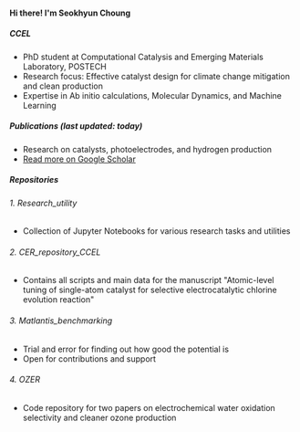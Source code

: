 #### Hi there! I'm Seokhyun Choung


##### CCEL
- PhD student at Computational Catalysis and Emerging Materials Laboratory, POSTECH
- Research focus: Effective catalyst design for climate change mitigation and clean production
- Expertise in Ab initio calculations, Molecular Dynamics, and Machine Learning

##### Publications (last updated: today)
- Research on catalysts, photoelectrodes, and hydrogen production
- [Read more on Google Scholar](https://scholar.google.com/citations?user=Y_M7TIMAAAAJ&hl=en)


##### Repositories
###### 1. Research_utility
- Collection of Jupyter Notebooks for various research tasks and utilities

###### 2. CER_repository_CCEL
- Contains all scripts and main data for the manuscript "Atomic-level tuning of single-atom catalyst for selective electrocatalytic chlorine evolution reaction"

###### 3. Matlantis_benchmarking
- Trial and error for finding out how good the potential is
- Open for contributions and support

###### 4. OZER
- Code repository for two papers on electrochemical water oxidation selectivity and cleaner ozone production
